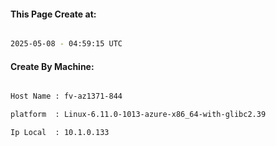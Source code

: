 
   
#### This Page Create at:

```bash

2025-05-08 - 04:59:15 UTC

```

#### Create By Machine:

```bash

Host Name : fv-az1371-844

platform  : Linux-6.11.0-1013-azure-x86_64-with-glibc2.39

Ip Local  : 10.1.0.133

```


